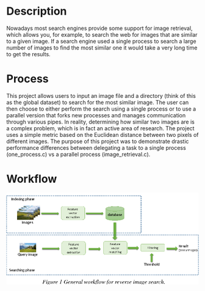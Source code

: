 # Description #
Nowadays most search engines provide some support for image retrieval, which allows you, for example, to search the web for images that are similar to a given image. If a search engine used a single process to search a large number of images to find the most similar one it would take a very long time to get the results. 
# Process #
This project allows users to input an image file and a directory (think of this as the global dataset) to search for the most similar image. The user can then choose to either perform the search using a single process or to use a parallel version that forks new processes and manages communication through various pipes. In reality, determining how similar two images are is a complex problem, which is in fact an active area of research. The project uses a simple metric based on the Euclidean distance between two pixels of different images. The purpose of this project was to demonstrate drastic performance differences between delegating a task to a single process (one_process.c) vs a parallel process (image_retrieval.c).
# Workflow #
![](images/ris-a-1.png)
